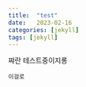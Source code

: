 ```yaml
---
title:  "test"
date:   2023-02-16
categories: [jekyll]
tags: [jekyll]
---
```

쨔란
테스트중이지롱

`이걸로` 

```srcript

```